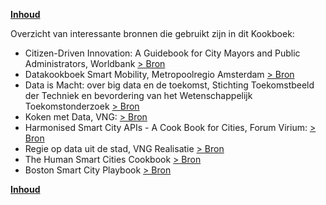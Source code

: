 **[Inhoud](ToC.md)**

Overzicht van interessante bronnen die gebruikt zijn in dit Kookboek:

* Citizen-Driven Innovation: A Guidebook for City Mayors and Public Administrators, Worldbank [> Bron](https://openknowledge.worldbank.org/handle/10986/21984)
* Datakookboek Smart Mobility, Metropoolregio Amsterdam [> Bron](https://smartmobilitymra.nl/datakookboek-smart-mobility/)
* Data is Macht: over big data en de toekomst, Stichting Toekomstbeeld der Techniek en bevordering van het Wetenschappelijk Toekomstonderzoek [> Bron](https://stt.nl/en/futures-studies/data-is-macht/data-is-macht)
* Koken met Data, VNG: [> Bron](https://publicaties.vngrealisatie.nl/2017/koken-met-data/#!/voorblad)
* Harmonised Smart City APIs - A Cook Book for Cities, Forum Virium: [> Bron](https://6aika.fi/en/harmonised-smart-city-apis/)
* Regie op data uit de stad, VNG Realisatie [> Bron](https://www.vngrealisatie.nl/nieuws/regie-op-data-uit-de-stad)
* The Human Smart Cities Cookbook [> Bron](http://www.planum.net/peripheria-the-human-smart-cities-cookbook)
* Boston Smart City Playbook [> Bron](https://monum.github.io/playbook/)

**[Inhoud](ToC.md)**
